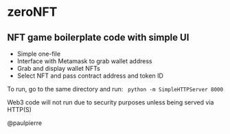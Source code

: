# zeroNFT
## NFT game boilerplate code with simple UI

* Simple one-file
* Interface with Metamask to grab wallet address
* Grab and display wallet NFTs
* Select NFT and pass contract address and token ID


To run, go to the same directory and run: ` python -m SimpleHTTPServer 8000`

Web3 code will not run due to security purposes unless being served via HTTP(S)

@paulpierre

